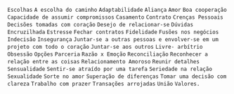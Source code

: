 `Escolhas` `A escolha do caminho` `Adaptabilidade` `Aliança` `Amor` `Boa
cooperação` `Capacidade de assumir compromissos` `Casamento` `Contrato`
`Crenças Pessoais` `Decisões tomadas com coração` `Desejo de relacionar-se`
`Dúvidas` `Encruzilhada` `Estresse` `Fechar contratos` `Fidelidade` `Fusões
nos negócios` `Indecisão` `Insegurança` `Juntar-se a outras pessoas e
envolver-se em um projeto com todo o coração` `Juntar-se aos outros` `Livre-
arbítrio` `Obsessão` `Opções` `Parceria` `Razão x Emoção` `Reconciliação`
`Reconhecer a relação entre as coisas` `Relacionamento Amoroso` `Reunir
detalhes` `Sensualidade` `Sentir-se atraído por uma tarefa` `Seriedade na
relação` `Sexualidade` `Sorte no amor` `Superação de diferenças` `Tomar uma
decisão com clareza` `Trabalho com prazer` `Transações arrojadas` `União`
`Valores.`

